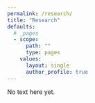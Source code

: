 ```yaml
---
permalink: /research/
title: "Research"
defaults:
  # _pages
  - scope:
      path: ""
      type: pages
    values:
      layout: single
      author_profile: true
---
```


No text here yet.

